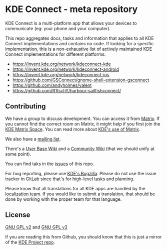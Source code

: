 # KDE Connect - meta repository

KDE Connect is a multi-platform app that allows your devices to communicate (eg: your phone and your computer).

This repo aggregates docs, tasks and information that applies to all KDE Connect implementations and contains no code. If looking for a specific implementation, this is a non-exhaustive list of actively maintained KDE Connect implementations for different platforms:

* https://invent.kde.org/network/kdeconnect-kde
* https://invent.kde.org/network/kdeconnect-android
* https://invent.kde.org/network/kdeconnect-ios
* https://github.com/GSConnect/gnome-shell-extension-gsconnect
* https://github.com/andyholmes/valent
* https://github.com/R1tschY/harbour-sailfishconnect/

## Contributing

We have a group to discuss development. You can access it from [Matrix](https://go.kde.org/matrix/#/#kdeconnect:kde.org). If you cannot find the correct room on Matrix, it might help if you first join the [KDE Matrix Space](https://go.kde.org/matrix/#/!OTxETzuhBDbnPqBqbP:kde.org). You can read more about [KDE's use of Matrix](https://community.kde.org/Matrix).

We also have a [mailing list](https://mail.kde.org/mailman/listinfo/kdeconnect).

There's a [User Base Wiki](https://userbase.kde.org/KDEConnect) and a [Community Wiki](https://community.kde.org/KDEConnect) (that we should unify at some point).

You can find taks in the [issues](https://invent.kde.org/network/kdeconnect-meta/-/issues) of this repo. 

For bug reporting, please use [KDE's Bugzilla](https://bugs.kde.org). Please do not use the issue tracker in GitLab since that's for high-level tasks and planning.

Please know that all translations for all KDE apps are handled by the [localization team](https://l10n.kde.org/). If you would like to submit a translation, that should be done by working with the proper team for that language.

## License
[GNU GPL v2](https://www.gnu.org/licenses/gpl-2.0.html) and [GNU GPL v3](https://www.gnu.org/licenses/gpl-3.0.html)

If you are reading this from Github, you should know that this is just a mirror of the [KDE Project repo](https://invent.kde.org/network/kdeconnect-meta).
